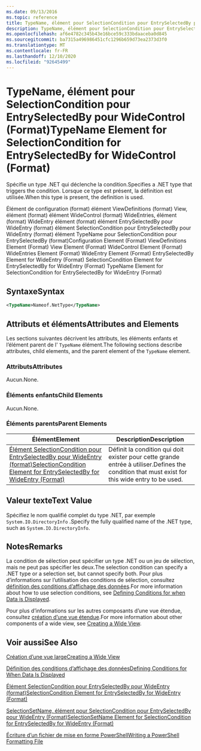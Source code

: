 ```yaml
---
ms.date: 09/13/2016
ms.topic: reference
title: TypeName, élément pour SelectionCondition pour EntrySelectedBy pour WideControl (Format)
description: TypeName, élément pour SelectionCondition pour EntrySelectedBy pour WideControl (Format)
ms.openlocfilehash: af6e4782c345b43e16bce59c333bdaaceba0d845
ms.sourcegitcommit: ba7315a496986451cfc1296b659d73ea2373d3f0
ms.translationtype: MT
ms.contentlocale: fr-FR
ms.lasthandoff: 12/10/2020
ms.locfileid: "92645499"
---
```

# <a name="typename-element-for-selectioncondition-for-entryselectedby-for-widecontrol-format"></a><span data-ttu-id="449da-103">TypeName, élément pour SelectionCondition pour EntrySelectedBy pour WideControl (Format)</span><span class="sxs-lookup"><span data-stu-id="449da-103">TypeName Element for SelectionCondition for EntrySelectedBy for WideControl (Format)</span></span>

<span data-ttu-id="449da-104">Spécifie un type .NET qui déclenche la condition.</span><span class="sxs-lookup"><span data-stu-id="449da-104">Specifies a .NET type that triggers the condition.</span></span> <span data-ttu-id="449da-105">Lorsque ce type est présent, la définition est utilisée.</span><span class="sxs-lookup"><span data-stu-id="449da-105">When this type is present, the definition is used.</span></span>

<span data-ttu-id="449da-106">Élément de configuration (format) élément ViewDefinitions (format) View, élément (format) élément WideControl (format) WideEntries, élément (format) WideEntry élément (format) élément EntrySelectedBy pour WideEntry (format) élément SelectionCondition pour EntrySelectedBy pour WideEntry (format) élément TypeName pour SelectionCondition pour EntrySelectedBy (format)</span><span class="sxs-lookup"><span data-stu-id="449da-106">Configuration Element (Format) ViewDefinitions Element (Format) View Element (Format) WideControl Element (Format) WideEntries Element (Format) WideEntry Element (Format) EntrySelectedBy Element for WideEntry (Format) SelectionCondition Element for EntrySelectedBy for WideEntry (Format) TypeName Element for SelectionCondition for EntrySelectedBy for WideEntry (Format)</span></span>

## <a name="syntax"></a><span data-ttu-id="449da-107">Syntaxe</span><span class="sxs-lookup"><span data-stu-id="449da-107">Syntax</span></span>

```xml
<TypeName>Nameof.NetType</TypeName>
```

## <a name="attributes-and-elements"></a><span data-ttu-id="449da-108">Attributs et éléments</span><span class="sxs-lookup"><span data-stu-id="449da-108">Attributes and Elements</span></span>

<span data-ttu-id="449da-109">Les sections suivantes décrivent les attributs, les éléments enfants et l’élément parent de l' `TypeName` élément.</span><span class="sxs-lookup"><span data-stu-id="449da-109">The following sections describe attributes, child elements, and the parent element of the `TypeName` element.</span></span>

### <a name="attributes"></a><span data-ttu-id="449da-110">Attributs</span><span class="sxs-lookup"><span data-stu-id="449da-110">Attributes</span></span>

<span data-ttu-id="449da-111">Aucun.</span><span class="sxs-lookup"><span data-stu-id="449da-111">None.</span></span>

### <a name="child-elements"></a><span data-ttu-id="449da-112">Éléments enfants</span><span class="sxs-lookup"><span data-stu-id="449da-112">Child Elements</span></span>

<span data-ttu-id="449da-113">Aucun.</span><span class="sxs-lookup"><span data-stu-id="449da-113">None.</span></span>

### <a name="parent-elements"></a><span data-ttu-id="449da-114">Éléments parents</span><span class="sxs-lookup"><span data-stu-id="449da-114">Parent Elements</span></span>

|<span data-ttu-id="449da-115">Élément</span><span class="sxs-lookup"><span data-stu-id="449da-115">Element</span></span>|<span data-ttu-id="449da-116">Description</span><span class="sxs-lookup"><span data-stu-id="449da-116">Description</span></span>|
|-------------|-----------------|
|[<span data-ttu-id="449da-117">Élément SelectionCondition pour EntrySelectedBy pour WideEntry (format)</span><span class="sxs-lookup"><span data-stu-id="449da-117">SelectionCondition Element for EntrySelectedBy for WideEntry (Format)</span></span>](./selectioncondition-element-for-entryselectedby-for-widecontrol-format.md)|<span data-ttu-id="449da-118">Définit la condition qui doit exister pour cette grande entrée à utiliser.</span><span class="sxs-lookup"><span data-stu-id="449da-118">Defines the condition that must exist for this wide entry to be used.</span></span>|

## <a name="text-value"></a><span data-ttu-id="449da-119">Valeur texte</span><span class="sxs-lookup"><span data-stu-id="449da-119">Text Value</span></span>

<span data-ttu-id="449da-120">Spécifiez le nom qualifié complet du type .NET, par exemple `System.IO.DirectoryInfo` .</span><span class="sxs-lookup"><span data-stu-id="449da-120">Specify the fully qualified name of the .NET type, such as `System.IO.DirectoryInfo`.</span></span>

## <a name="remarks"></a><span data-ttu-id="449da-121">Notes</span><span class="sxs-lookup"><span data-stu-id="449da-121">Remarks</span></span>

<span data-ttu-id="449da-122">La condition de sélection peut spécifier un type .NET ou un jeu de sélection, mais ne peut pas spécifier les deux.</span><span class="sxs-lookup"><span data-stu-id="449da-122">The selection condition can specify a .NET type or a selection set, but cannot specify both.</span></span> <span data-ttu-id="449da-123">Pour plus d’informations sur l’utilisation des conditions de sélection, consultez [définition des conditions d’affichage des données](./defining-conditions-for-displaying-data.md).</span><span class="sxs-lookup"><span data-stu-id="449da-123">For more information about how to use selection conditions, see [Defining Conditions for when Data is Displayed](./defining-conditions-for-displaying-data.md).</span></span>

<span data-ttu-id="449da-124">Pour plus d’informations sur les autres composants d’une vue étendue, consultez [création d’une vue étendue](./creating-a-wide-view.md).</span><span class="sxs-lookup"><span data-stu-id="449da-124">For more information about other components of a wide view, see [Creating a Wide View](./creating-a-wide-view.md).</span></span>

## <a name="see-also"></a><span data-ttu-id="449da-125">Voir aussi</span><span class="sxs-lookup"><span data-stu-id="449da-125">See Also</span></span>

[<span data-ttu-id="449da-126">Création d’une vue large</span><span class="sxs-lookup"><span data-stu-id="449da-126">Creating a Wide View</span></span>](./creating-a-wide-view.md)

[<span data-ttu-id="449da-127">Définition des conditions d’affichage des données</span><span class="sxs-lookup"><span data-stu-id="449da-127">Defining Conditions for When Data Is Displayed</span></span>](./defining-conditions-for-displaying-data.md)

[<span data-ttu-id="449da-128">Élément SelectionCondition pour EntrySelectedBy pour WideEntry (format)</span><span class="sxs-lookup"><span data-stu-id="449da-128">SelectionCondition Element for EntrySelectedBy for WideEntry (Format)</span></span>](./selectioncondition-element-for-entryselectedby-for-widecontrol-format.md)

[<span data-ttu-id="449da-129">SelectionSetName, élément pour SelectionCondition pour EntrySelectedBy pour WideEntry (Format)</span><span class="sxs-lookup"><span data-stu-id="449da-129">SelectionSetName Element for SelectionCondition for EntrySelectedBy for WideEntry (Format)</span></span>](./selectionsetname-element-for-selectioncondition-for-entryselectedby-for-wideentry-format.md)

[<span data-ttu-id="449da-130">Écriture d’un fichier de mise en forme PowerShell</span><span class="sxs-lookup"><span data-stu-id="449da-130">Writing a PowerShell Formatting File</span></span>](./writing-a-powershell-formatting-file.md)
